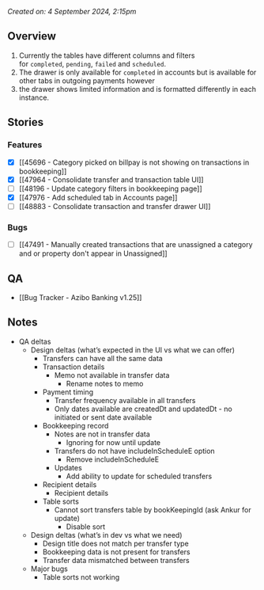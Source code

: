 *Created on: 4 September 2024, 2:15pm*
## Overview
1. Currently the tables have different columns and filters for `completed`, `pending`, `failed` and `scheduled`.
2. The drawer is only available for `completed` in accounts but is available for other tabs in outgoing payments however
3. the drawer shows limited information and is formatted differently in each instance.
## Stories
### Features
- [x] [[45696 - Category picked on billpay is not showing on transactions in bookkeeping]]
- [x] [[47964 - Consolidate transfer and transaction table UI]]
- [ ] [[48196 - Update category filters in bookkeeping page]]
- [x] [[47976 - Add scheduled tab in Accounts page]]
- [ ] [[48883 - Consolidate transaction and transfer drawer UI]]
### Bugs
- [ ] [[47491 - Manually created transactions that are unassigned a category and or property don't appear in Unassigned]]
## QA
- [[Bug Tracker - Azibo Banking v1.25]]
## Notes
- QA deltas
	- Design deltas (what’s expected in the UI vs what we can offer)
		- Transfers can have all the same data
		- Transaction details
			- Memo not available in transfer data
				- Rename notes to memo
		- Payment timing
			- Transfer frequency available in all transfers
			- Only dates available are createdDt and updatedDt - no initiated or sent date available
		- Bookkeeping record
			- Notes are not in transfer data
				- Ignoring for now until update
			- Transfers do not have includeInScheduleE option
				- Remove includeInScheduleE
			- Updates
				- Add ability to update for scheduled transfers
		- Recipient details
			- Recipient details
		- Table sorts
			- Cannot sort transfers table by bookKeepingId (ask Ankur for update)
				- Disable sort
	- Design deltas (what’s in dev vs what we need)
		- Design title does not match per transfer type
		- Bookkeeping data is not present for transfers
		- Transfer data mismatched between transfers
	- Major bugs
		- Table sorts not working